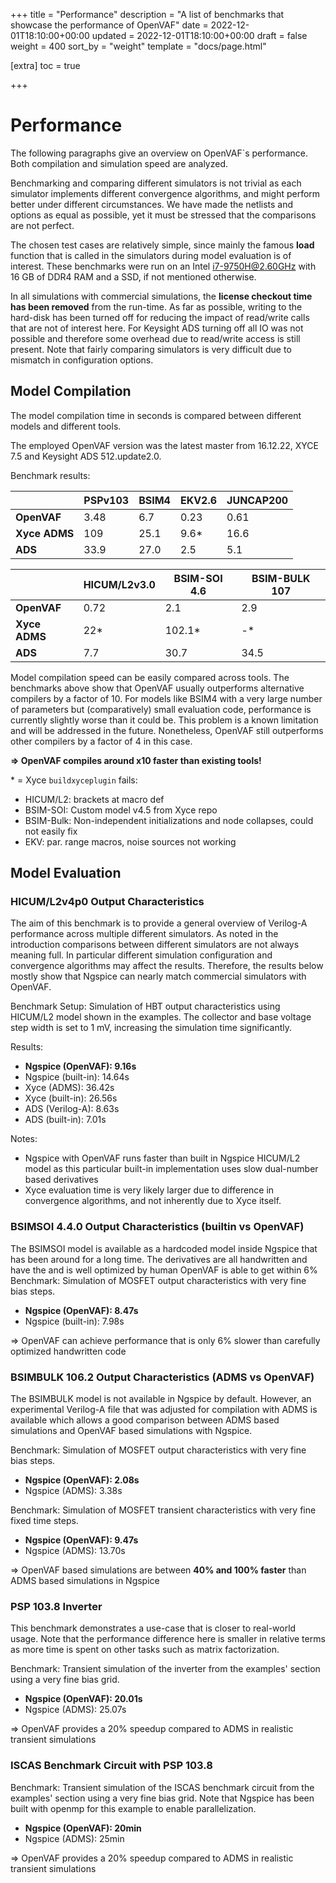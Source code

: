 +++
title = "Performance"
description = "A list of benchmarks that showcase the performance of OpenVAF"
date = 2022-12-01T18:10:00+00:00
updated = 2022-12-01T18:10:00+00:00
draft = false
weight = 400
sort_by = "weight"
template = "docs/page.html"

[extra]
toc = true

+++

# Performance 

The following paragraphs give an overview on OpenVAF`s performance. 
Both compilation and simulation speed are analyzed. 

Benchmarking and comparing different simulators is not trivial as each simulator implements different convergence 
algorithms, and might perform better under different circumstances. 
We have made the netlists and options as equal as possible, yet it must be stressed that the comparisons are not perfect. 

The chosen test cases are relatively simple, since mainly the 
famous **load** function that is called in the simulators during model evaluation is of interest. 
These benchmarks were run on an Intel i7-9750H@2.60GHz with 16 GB of DDR4 RAM and a SSD, if not mentioned otherwise.

In all simulations with commercial simulations, the **license checkout time has been removed** from the run-time. 
As far as possible, writing to the hard-disk has been turned off for reducing the impact of read/write calls that are not of interest here.
For Keysight ADS turning off all IO was not possible and therefore some overhead due to read/write access is still present.
Note that fairly comparing simulators is very difficult due to mismatch in configuration options.

## Model Compilation

The model compilation time in seconds is compared between different models and different tools. 
<!-- Two tests have been conducted, since no test machine with all tools at the same time was available. -->

<!-- The employed CPU in test (2) was an AMD Opteron 8220 with 64 GB of DDR3 RAM.  -->
The employed OpenVAF version was the latest master from 16.12.22, XYCE 7.5 and Keysight ADS 512.update2.0. <!-- and Spectre 18.1.077. -->

Benchmark results:

|               | PSPv103 | BSIM4 | EKV2.6 | JUNCAP200 |
|---------------|---------|-------|--------|-----------|
| **OpenVAF**   |  3.48   |  6.7  |  0.23  |   0.61    |
| **Xyce ADMS** |  109    |  25.1 |  9.6*  |    16.6   |
| **ADS**       |  33.9   |  27.0 |  2.5   |    5.1    |

|               | HICUM/L2v3.0 | BSIM-SOI 4.6   | BSIM-BULK 107     |
|---------------|--------------|----------------|-------------------|
| **OpenVAF**   |   0.72       |    2.1         |   2.9             |
| **Xyce ADMS** |   22*        |     102.1*     |    -*             |
| **ADS**       |   7.7        |     30.7       |    34.5           |

Model compilation speed can be easily compared across tools.
The benchmarks above show that OpenVAF usually outperforms alternative compilers by a factor of 10.
For models like BSIM4 with a very large number of parameters but (comparatively) small evaluation code,
performance is currently slightly worse than it could be.
This problem is a known limitation and will be addressed in the future.
Nonetheless, OpenVAF still outperforms other compilers by a factor of 4 in this case.

<!-- On machine (2) OpenVAF is not available as it runs on a very old RHEL distro that does not support recent LLVM versions. 
Benchmark results on machine (2):

|               | HICUM/L2v3.0 | PSPv103 | BSIM4 | JUNCAP200 | EKV2.6 | BSIM-SOI 4.6.1 | BSIM-BULK 107.0.0 |
|---------------|--------------|---------|-------|-----------|--------|----------------|-------------------|
| Spectre       |    35.6      |   28.5  | 118.9 |  21.18    |  12.85 | 24.1           |     26.3          |
| ADS           |    30.6      |  128.32 | 111.0 |  25.7     |   9.5  |  120           |     115.16        | -->

**=> OpenVAF compiles around x10 faster than existing tools!**


\* = Xyce `buildxyceplugin` fails:  
  - HICUM/L2: brackets at macro def
  - BSIM-SOI: Custom model v4.5 from Xyce repo
  - BSIM-Bulk: Non-independent initializations and node collapses, could not easily fix
  - EKV: par. range macros, noise sources not working
## Model Evaluation 

### HICUM/L2v4p0 Output Characteristics

The aim of this benchmark is to provide a general overview of Verilog-A performance across multiple different simulators.
As noted in the introduction comparisons between different simulators
are not always meaning full. In particular different simulation configuration and convergence algorithms may
affect the results. Therefore, the results below mostly show that Ngspice can nearly match commercial simulators
with OpenVAF.

Benchmark Setup: Simulation of HBT output characteristics using HICUM/L2 model shown in the examples.
The collector and base voltage step width is set to 1 mV, increasing the simulation time significantly.

Results:

* **Ngspice (OpenVAF): 9.16s**
* Ngspice (built-in): 14.64s
* Xyce (ADMS): 36.42s
* Xyce (built-in): 26.56s
* ADS (Verilog-A): 8.63s
* ADS (built-in): 7.01s


Notes:

* Ngspice with OpenVAF runs faster than built in Ngspice HICUM/L2 model as this particular built-in implementation uses slow dual-number based derivatives
* Xyce evaluation time is very likely larger due to difference in convergence algorithms, and not inherently due to Xyce itself.


<!--**=> Both Xyce and ADS run slower with Verilog-A model.**

**=> Ngspice runs comparably fast as commercial ADS simulator.**-->


<!-- ### HICUM/L2v2p4p0 Transient Simulation

Benchmark: Simulation of HBT transient behavior with 1 GHz input signal at the base node and fixed ultra short time step.

* **Ngspice (OpenVAF): 50.05s**
* Ngspice (built-in): 82.39s
* Xyce (ADMS): 56s
* ADS (Verilog-A): 1000.4s
* ADS (built-in): 930.9s

TODO: Ich glaube ADS macht hier VIEL mehr timesteps, das kann so nicht stimmen
Note: As mentinoed above comparisons  -->

### BSIMSOI 4.4.0 Output Characteristics (builtin vs OpenVAF)

The BSIMSOI model is available as a hardcoded model inside Ngspice that has been around for a long time.
The derivatives are all handwritten and have the 
and is well optimized by human
OpenVAF is able to get within 6%
Benchmark: Simulation of MOSFET output characteristics with very fine bias steps.

<!-- Note: Use of BSIMSOI v4.5.0 in Xyce -->

* **Ngspice (OpenVAF): 8.47s**
* Ngspice (built-in): 7.98s

 => OpenVAF can achieve performance that is only 6% slower than carefully optimized handwritten code

<!--
* Xyce (ADMS): 42.9s
* ADS (Verilog-A): 430.4s
* ADS (built-in): 408.4s -->

### BSIMBULK 106.2 Output Characteristics (ADMS vs OpenVAF)


The BSIMBULK model is not available in Ngspice by default.
However, an experimental Verilog-A file that was adjusted for compilation with ADMS is available
which allows a good comparison between ADMS based simulations and OpenVAF based simulations with Ngspice.

Benchmark: Simulation of MOSFET output characteristics with very fine bias steps.

* **Ngspice (OpenVAF): 2.08s**
* Ngspice (ADMS): 3.38s
<!--* ADS (Verilog-A): 79.63s
* ADS (built-in): 76.87s
-->

Benchmark: Simulation of MOSFET transient characteristics with very fine fixed time steps.

* **Ngspice (OpenVAF): 9.47s**
* Ngspice (ADMS): 13.70s

<!-- * ADS (Verilog-A): 74.9s
* ADS (built-in): 74.5s -->

 => OpenVAF based simulations are between **40% and 100% faster** than ADMS based simulations in Ngspice


### PSP 103.8 Inverter 

This benchmark demonstrates a use-case that is closer to real-world usage.
Note that the performance difference here is smaller in relative terms
as more time is spent on other tasks such as matrix factorization.

Benchmark: Transient simulation of the inverter from the examples' section using a very fine bias grid.

* **Ngspice (OpenVAF): 20.01s**
* Ngspice (ADMS): 25.07s

=> OpenVAF provides a 20% speedup compared to ADMS in realistic transient simulations

### ISCAS Benchmark Circuit with PSP 103.8 

Benchmark: Transient simulation of the ISCAS benchmark circuit from the examples' section using a very fine bias grid. 
Note that Ngspice has been built with openmp for this example to enable parallelization.

* **Ngspice (OpenVAF): 20min**
* Ngspice (ADMS): 25min

=> OpenVAF provides a 20% speedup compared to ADMS in realistic transient simulations

